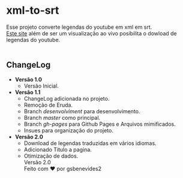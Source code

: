 # xml-to-srt

Esse projeto converte legendas do youtube em xml em srt.<br>
[Este site](https://gsbenevides2.github.io/xml-to-srt/) além de ser um visualização ao vivo posibilita o dowload de legendas do youtube.
<br>
<br>
## ChangeLog
- **Versão 1.0**
	- Versão Inicial.
- **Versão 1.1**
	- ChangeLog adicionada no projeto.
	- Remoção de Eruda.
	- Branch _desenvolviment_ para desenvolvimento.
	- Branch _master_ como principal.
	- Branch _gh-pages_ para Github Pages e Arquivos mimificados.
	- Insues para organização do projeto.
- **Versão 2.0**
	- Download de legendas traduzidas em vários idiomas.
	- Adicionado Titulo a pagina.
	- Otimização de dados.<br>
Versão 2.0<br>
Feito com :heart: por gsbenevides2

